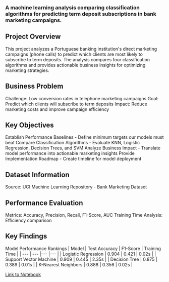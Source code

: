 ### A  machine learning analysis comparing classification algorithms for predicting term deposit subscriptions in bank marketing campaigns.

## Project Overview
This project analyzes a Portuguese banking institution's direct marketing campaigns (phone calls) to predict which clients are most likely to subscribe to term deposits. 
The analysis compares four classification algorithms and provides actionable business insights for optimizing marketing strategies.

## Business Problem
Challenge: Low conversion rates in telephone marketing campaigns
Goal: Predict which clients will subscribe to term deposits
Impact: Reduce marketing costs and improve campaign efficiency

## Key Objectives
Establish Performance Baselines - Define minimum targets our models must beat
Compare Classification Algorithms - Evaluate KNN, Logistic Regression, Decision Trees, and SVM
Analyze Business Impact - Translate model performance into actionable marketing insights
Provide Implementation Roadmap - Create timeline for model deployment

## Dataset Information
Source: UCI Machine Learning Repository - Bank Marketing Dataset

## Performance Evaluation

Metrics: Accuracy, Precision, Recall, F1-Score, AUC
Training Time Analysis: Efficiency comparison


## Key Findings
Model Performance Rankings
| Model | Test Accuracy  | F1-Score  | Training Time  |
| --- | --- |--- |--- |
| Logistic Regression    | 0.904  | 0.421   |  0.02s |
| Support Vector Machine | 0.909  |  0.445  | 2.35s |
| Decision Tree  | 0.875 | 0.389  | 0.01s |
| K-Nearest Neighbors  | 0.888  | 0.356   | 0.02s |


[Link to Notebook](https://github.com/yoda-aus/bank-marketing/blob/main/prompt_III.ipynb)
